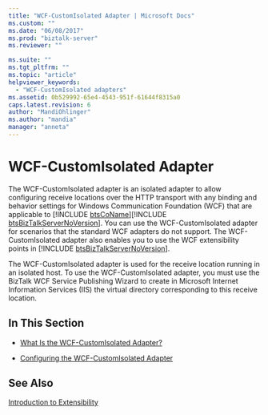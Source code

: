 ```yaml
---
title: "WCF-CustomIsolated Adapter | Microsoft Docs"
ms.custom: ""
ms.date: "06/08/2017"
ms.prod: "biztalk-server"
ms.reviewer: ""

ms.suite: ""
ms.tgt_pltfrm: ""
ms.topic: "article"
helpviewer_keywords: 
  - "WCF-CustomIsolated adapters"
ms.assetid: 0b529992-65e4-4543-951f-61644f8315a0
caps.latest.revision: 6
author: "MandiOhlinger"
ms.author: "mandia"
manager: "anneta"
---
```

# WCF-CustomIsolated Adapter
The WCF-CustomIsolated adapter is an isolated adapter to allow configuring receive locations over the HTTP transport with any binding and behavior settings for Windows Communication Foundation (WCF) that are applicable to [!INCLUDE [btsCoName](../includes/btsconame-md.md)][!INCLUDE [btsBizTalkServerNoVersion](../includes/btsbiztalkservernoversion-md.md)]. You can use the WCF-CustomIsolated adapter for scenarios that the standard WCF adapters do not support. The WCF-CustomIsolated adapter also enables you to use the WCF extensibility points in [!INCLUDE [btsBizTalkServerNoVersion](../includes/btsbiztalkservernoversion-md.md)].  
  
 The WCF-CustomIsolated adapter is used for the receive location running in an isolated host. To use the WCF-CustomIsolated adapter, you must use the BizTalk WCF Service Publishing Wizard to create in Microsoft Internet Information Services (IIS) the virtual directory corresponding to this receive location.  
  
## In This Section  
  
-   [What Is the WCF-CustomIsolated Adapter?](../core/what-is-the-wcf-customisolated-adapter.md)  
  
-   [Configuring the WCF-CustomIsolated Adapter](../core/configuring-the-wcf-customisolated-adapter.md)  
  
## See Also  
 [Introduction to Extensibility](http://go.microsoft.com/fwlink/?LinkId=82590)